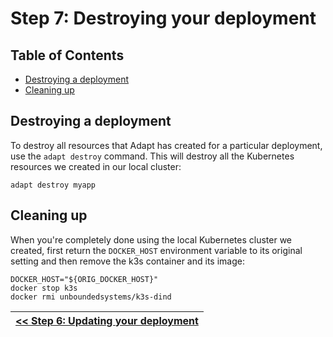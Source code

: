 # Step 7: Destroying your deployment

<!-- START doctoc generated TOC please keep comment here to allow auto update -->
<!-- DON'T EDIT THIS SECTION, INSTEAD RE-RUN doctoc TO UPDATE -->
## Table of Contents

- [Destroying a deployment](#destroying-a-deployment)
- [Cleaning up](#cleaning-up)

<!-- END doctoc generated TOC please keep comment here to allow auto update -->

## Destroying a deployment

To destroy all resources that Adapt has created for a particular deployment, use the `adapt destroy` command.
This will destroy all the Kubernetes resources we created in our local cluster:
```
adapt destroy myapp
```

## Cleaning up

When you're completely done using the local Kubernetes cluster we created, first return the `DOCKER_HOST` environment variable to its original setting and then remove the k3s container and its image:
```
DOCKER_HOST="${ORIG_DOCKER_HOST}"
docker stop k3s
docker rmi unboundedsystems/k3s-dind
```


| [<< Step 6: Updating your deployment](./06_updating.md) |
| --- |
